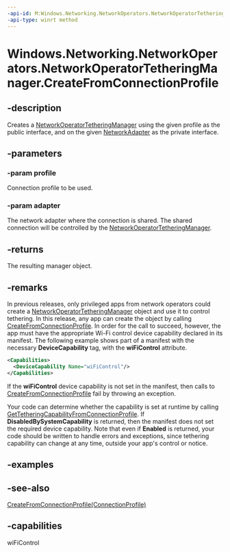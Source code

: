 ```yaml
---
-api-id: M:Windows.Networking.NetworkOperators.NetworkOperatorTetheringManager.CreateFromConnectionProfile(Windows.Networking.Connectivity.ConnectionProfile,Windows.Networking.Connectivity.NetworkAdapter)
-api-type: winrt method
---
```


<!-- Method syntax
public Windows.Networking.NetworkOperators.NetworkOperatorTetheringManager CreateFromConnectionProfile(Windows.Networking.Connectivity.ConnectionProfile profile, Windows.Networking.Connectivity.NetworkAdapter adapter)
-->

# Windows.Networking.NetworkOperators.NetworkOperatorTetheringManager.CreateFromConnectionProfile

## -description
Creates a [NetworkOperatorTetheringManager](networkoperatortetheringmanager.md) using the given profile as the public interface, and on the given [NetworkAdapter](../windows.networking.connectivity/networkadapter.md) as the private interface.

## -parameters
### -param profile
Connection profile to be used.

### -param adapter
The network adapter where the connection is shared. The shared connection will be controlled by the [NetworkOperatorTetheringManager](networkoperatortetheringmanager.md).

## -returns
The resulting manager object.

## -remarks
In previous releases, only privileged apps from network operators could create a [NetworkOperatorTetheringManager](networkoperatortetheringmanager.md) object and use it to control tethering. In this release, any app can create the object by calling [CreateFromConnectionProfile](networkoperatortetheringmanager_createfromconnectionprofile_195211386.md). In order for the call to succeed, however, the app must have the appropriate Wi-Fi control device capability declared in its manifest. The following example shows part of a manifest with the necessary **DeviceCapability** tag, with the **wiFiControl** attribute.



```xml
<Capabilities>
  <DeviceCapability Name="wiFiControl"/>
</Capabilities>

```

If the **wiFiControl** device capability is not set in the manifest, then calls to [CreateFromConnectionProfile](networkoperatortetheringmanager_createfromconnectionprofile_195211386.md) fail by throwing an exception.

Your code can determine whether the capability is set at runtime by calling [GetTetheringCapabilityFromConnectionProfile](networkoperatortetheringmanager_gettetheringcapabilityfromconnectionprofile_854560136.md). If **DisabledBySystemCapability** is returned, then the manifest does not set the required device capability. Note that even if **Enabled** is returned, your code should be written to handle errors and exceptions, since tethering capability can change at any time, outside your app's control or notice.

## -examples

## -see-also
[CreateFromConnectionProfile(ConnectionProfile)](networkoperatortetheringmanager_createfromconnectionprofile_195211386.md)

## -capabilities
wiFiControl
